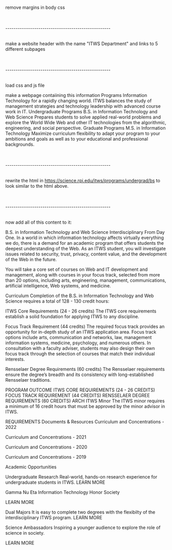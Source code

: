 remove margins in body css

<br><br>---------------------------------------------------<br><br>

make a website header with the name "ITWS Department" and links to 5 different subpages

<br><br>---------------------------------------------------<br><br>

load css and js file

make a webpage contaiining this information
Programs
Information Technology for a rapidly changing world.
ITWS balances the study of management strategies and technology leadership with advanced course work in IT.
Undergraduate Programs
B.S. in Information Technology and Web Science
Prepares students to solve applied real-world problems and explore the World Wide Web and other IT technologies from the algorithmic, engineering, and social perspective.
Graduate Programs
M.S. in Information Technology
Maximize curriculum flexibility to adapt your program to your ambitions and goals as well as to your educational and professional backgrounds.

<br><br>---------------------------------------------------<br><br>

rewrite the html in https://science.rpi.edu/itws/programs/undergrad/bs to look similar to the html above.

<br><br>---------------------------------------------------<br><br>

now add all of this content to it: 

B.S. in Information Technology and Web Science
Interdisciplinary From Day One.
In a world in which information technology affects virtually everything we do, there is a demand for an academic program that offers students the deepest understanding of the Web.  As an ITWS student, you will investigate issues related to security, trust, privacy, content value, and the development of the Web in the future.

You will take a core set of courses on Web and IT development and management, along with courses in your focus track, selected from more than 20 options, including arts, engineering, management, communications, artificial intelligence, Web systems, and medicine.

 

Curriculum
Completion of the B.S. in Information Technology and Web Science requires a total of 128 - 130 credit hours:

ITWS Core Requirements (24 - 26 credits)
The ITWS core requirements establish a solid foundation for applying ITWS to any discipline.

Focus Track Requirement (44 credits)
The required focus track provides an opportunity for in-depth study of an ITWS application area. Focus track options include arts, communication and networks, law, management information systems, medicine, psychology, and numerous others. In consultation with a faculty adviser, students may also design their own focus track through the selection of courses that match their individual interests.

Rensselaer Degree Requirements (60 credits)
The Rensselaer requirements ensure the degree’s breadth and its consistency with long-established Rensselaer traditions.

 

PROGRAM OUTCOME
ITWS CORE REQUIREMENTS (24 - 26 CREDITS)
FOCUS TRACK REQUIREMENT (44 CREDITS)
RENSSELAER DEGREE REQUIREMENTS (60 CREDITS)
ARCH
ITWS Minor
The ITWS minor requires a minimum of 16 credit hours that must be approved by the minor advisor in ITWS.

REQUIREMENTS
Documents & Resources
 Curriculum and Concentrations - 2022

 Curriculum and Concentrations - 2021

 Curriculum and Concentrations - 2020

 Curriculum and Concentrations - 2019

Academic Opportunities

Undergraduate Research
Real-world, hands-on research experience for undergraduate students in ITWS.
LEARN MORE

Gamma Nu Eta
Information Technology Honor Society

LEARN MORE

Dual Majors
It is easy to complete two degrees with the flexibilty of the interdisciplinary ITWS program.
LEARN MORE

Science Ambassadors
Inspiring a younger audience to explore the role of science in society.

LEARN MORE